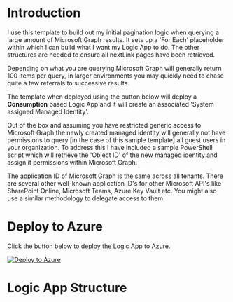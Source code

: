 # Introduction

I use this template to build out my initial pagination logic when querying a large amount of Microsoft Graph results. It sets up a 'For Each' placeholder within which I can build what I want my Logic App to do. The other structures are needed to ensure all nextLink pages have been retrieved.

Depending on what you are querying Microsoft Graph will generally return 100 items per query, in larger environments you may quickly need to chase quite a few referrals to successive results.

The template when deployed using the button below will deploy a **Consumption** based Logic App and it will create an associated 'System assigned Managed Identity'.

Out of the box and assuming you have restricted generic access to Microsoft Graph the newly created managed identity will generally not have permissions to query [in the case of this sample template] all guest users in your organization. To address this I have included a sample PowerShell script which will retrieve the 'Object ID' of the new managed identity and assign it permissions within Microsoft Graph.

The application ID of Microsoft Graph is the same across all tenants. There are several other well-known application ID's for other Microsoft API's like SharePoint Online, Microsoft Teams, Azure Key Vault etc. You might also use a similar methodology to delegate access to them.

# Deploy to Azure

Click the button below to deploy the Logic App to Azure.

[![Deploy to Azure](https://aka.ms/deploytoazurebutton)](https://portal.azure.com/#create/Microsoft.Template/uri/https%3A%2F%2Fraw.githubusercontent.com%2FUCDWraith%2Fazure_logic_apps%2Fmain%2Fdev-logic-msgraph-pagination-loop%2Ftemplate.json)

# Logic App Structure
